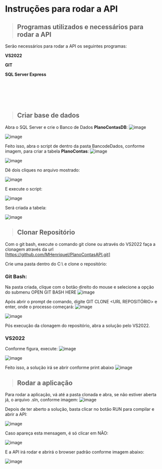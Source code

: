 # Instruções para rodar a API

> ## Programas utilizados e necessários para rodar a API

Serão necessários para rodar a API os seguintes programas:

**VS2022**

**GIT** 

**SQL Server Express**
<br>
<br>
<br>
<br>
<br>
<br>

> ## Criar base de dados
Abra o SQL Server e crie o Banco de Dados **PlanoContasDB**:
![image](https://github.com/user-attachments/assets/f66e56ae-aea0-4770-a5ac-8e31b495e2d7)

![image](https://github.com/user-attachments/assets/ebed5f0b-2565-402d-a597-9256f545078a)

Feito isso, abra o script de dentro da pasta BancodeDados, conforme imagem, para criar a tabela **PlanoContas**:
![image](https://github.com/user-attachments/assets/d42d3bb7-a904-4a4a-99eb-1e631b3335aa)

![image](https://github.com/user-attachments/assets/73cf84de-934d-49a2-b651-f94247aa65a6)

Dê dois cliques no arquivo mostrado:

![image](https://github.com/user-attachments/assets/16e5fabe-fe32-4897-ba86-fa4e1c7da152)

E execute o script:

![image](https://github.com/user-attachments/assets/fd7688d2-8e6c-4085-8e49-14a69c2b0f3c)

Será criada a tabela:

![image](https://github.com/user-attachments/assets/0b5297dc-8108-4eb5-ac38-5ba12a45c1f1)
















> ## Clonar Repositório

Com o git bash, execute o comando git clone ou através do VS2022 faça a clonagem através da url [https://github.com/MHenriquel/PlanoContasAPI.git]

Crie uma pasta dentro do C:\ e clone o repositório:

### Git Bash:
Na pasta criada, clique com o botão direito do mouse e selecione a opção do submenu OPEN GIT BASH HERE
![image](https://github.com/user-attachments/assets/1be6da9f-b1de-4f86-bc2b-f105341cfc98)

Após abrir o prompt de comando, digite GIT CLONE <URL REPOSITÓRIO> e enter, onde o processo começará:
![image](https://github.com/user-attachments/assets/11f1cb15-8985-480b-8012-9fa8bf966edb)

![image](https://github.com/user-attachments/assets/a64b5750-8d06-42c3-a03b-de6c73b7adcf)

Pós execução da clonagem do repositório, abra a solução pelo VS2022.

### VS2022
Conforme figura, execute:
![image](https://github.com/user-attachments/assets/647c7c7c-8887-4b2b-b25e-1b5db7aa02e2)

![image](https://github.com/user-attachments/assets/c6297a6b-85b3-44ea-bf35-c1a8bcdfe900)

Feito isso, a solução irá se abrir conforme print abaixo
![image](https://github.com/user-attachments/assets/3ae2e39d-aa0c-4b49-b575-e3db018d918c)


> ## Rodar a aplicação
Para rodar a aplicação, vá até a pasta clonada e abra, se não estiver aberta já, o arquivo .sln, conforme imagem:
![image](https://github.com/user-attachments/assets/69601720-77ac-479f-a516-128bcf388d8a)


Depois de ter aberto a solução, basta clicar no botão RUN para compilar e abrir a API:

![image](https://github.com/user-attachments/assets/e66ac245-9ef1-4378-b84b-a0939f1760ac)

Caso apareça esta mensagem, é só clicar em NÃO:

![image](https://github.com/user-attachments/assets/880298a4-2aa5-4d23-bdff-8a3e543e76bb)

E a API irá rodar e abrirá o browser padrão conforme imagem abaixo:

![image](https://github.com/user-attachments/assets/8b98c5ec-0e9e-43eb-be03-5090bd8f5a03)





